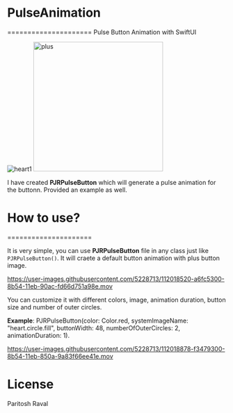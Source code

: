 # PulseAnimation
=====================
Pulse Button Animation with SwiftUI


![heart1](https://user-images.githubusercontent.com/5228713/112019401-66e9a000-8b55-11eb-98d9-6383b77774a6.png)
<img width="298" alt="plus" src="https://user-images.githubusercontent.com/5228713/112019435-6fda7180-8b55-11eb-97ed-acefc02a2394.png">


I have created **PJRPulseButton** which will generate a pulse animation for the buttonn. Provided an example as well.


# How to use?
=====================

It is very simple, you can use **PJRPulseButton** file in any class just like `PJRPulseButton()`. It will craete a default button animation with plus button image.


https://user-images.githubusercontent.com/5228713/112018520-a6fc5300-8b54-11eb-90ac-fd66d751a98e.mov



You can customize it with different colors, image, animation duration, button size and number of outer circles.

**Example**: PJRPulseButton(color: Color.red, systemImageName: "heart.circle.fill", buttonWidth: 48, numberOfOuterCircles: 2, animationDuration: 1).



https://user-images.githubusercontent.com/5228713/112018878-f3479300-8b54-11eb-850a-9a83f66ee41e.mov



License
=====================
Paritosh Raval
